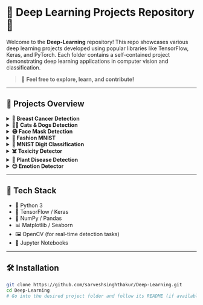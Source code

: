 # 🧠 Deep Learning Projects Repository 🚀

Welcome to the **Deep-Learning** repository! This repo showcases various deep learning projects developed using popular libraries like TensorFlow, Keras, and PyTorch. Each folder contains a self-contained project demonstrating deep learning applications in computer vision and classification.

> 📌 **Feel free to explore, learn, and contribute!**

---

## 📁 Projects Overview

<details>
  <summary><strong>🔬 Breast Cancer Detection</strong></summary>

  - **Goal**: Predict whether a tumor is malignant or benign using machine learning.
  - **Tech**: CNN, TensorFlow/Keras, medical dataset.
  - **Highlights**: Data preprocessing, model training, evaluation.
</details>

<details>
  <summary><strong>🐶🐱 Cats & Dogs Detection</strong></summary>

  - **Goal**: Classify images as either a cat or a dog.
  - **Tech**: CNN, image augmentation, transfer learning.
  - **Dataset**: Kaggle Cats vs Dogs dataset.
</details>

<details>
  <summary><strong>😷 Face Mask Detection</strong></summary>

  - **Goal**: Detect whether a person is wearing a mask or not.
  - **Tech**: Real-time face detection using OpenCV + CNN.
  - **Use Case**: COVID-19 safety compliance monitoring.
</details>

<details>
  <summary><strong>👗 Fashion MNIST</strong></summary>

  - **Goal**: Classify clothing images into categories.
  - **Tech**: Simple CNN with TensorFlow.
  - **Dataset**: Fashion MNIST dataset (Zalando).
</details>

<details>
  <summary><strong>🔢 MNIST Digit Classification</strong></summary>

  - **Goal**: Recognize handwritten digits.
  - **Tech**: Basic CNN architecture.
  - **Dataset**: Classic MNIST dataset.
</details>

<details>
  <summary><strong>☠️ Toxicity Detector</strong></summary>

  - **Goal**: Detect toxic comments using NLP.
  - **Tech**: LSTM, NLP preprocessing, word embeddings.
  - **Dataset**: Jigsaw Toxic Comment Classification.
</details>

<details>
  <summary><strong>🌿 Plant Disease Detection</strong></summary>

  - **Goal**: Identify diseases in plant leaves from images.
  - **Tech**: Deep CNN, image processing.
  - **Application**: Smart agriculture.
</details>

<details>
  <summary><strong>😊 Emotion Detector</strong></summary>

  - **Goal**: Detect human emotions (e.g., happy, sad, angry) from facial expressions.
  - **Tech**: CNN, OpenCV, FER2013 dataset.
  - **Highlights**: Real-time webcam-based emotion detection using facial features.
</details>

---

## 🔧 Tech Stack

- 🐍 Python 3
- 🤖 TensorFlow / Keras
- 🔢 NumPy / Pandas
- 📊 Matplotlib / Seaborn
- 🖼️ OpenCV (for real-time detection tasks)
- 🧪 Jupyter Notebooks

---

## 🛠️ Installation

```bash
git clone https://github.com/sarveshsinghthakur/Deep-Learning.git
cd Deep-Learning
# Go into the desired project folder and follow its README (if available)
